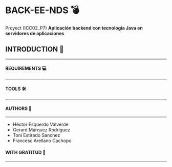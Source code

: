 # BACK-EE-NDS :bomb:
Proyect (ICC02_P7) **Aplicación backend con tecnologia Java en servidores de aplicaciones**

## INTRODUCTION :rocket:
***

#### REQUIREMENTS :computer:
***

#### TOOLS :hammer_and_wrench:
***

#### AUTHORS :monkey:
***
- Héctor Esquerdo Valverde
- Gerard Márquez Rodríguez
- Toni Estirado Sanchez
- Francesc Arellano Cachopo
#### WITH GRATITUD :tada:
***
